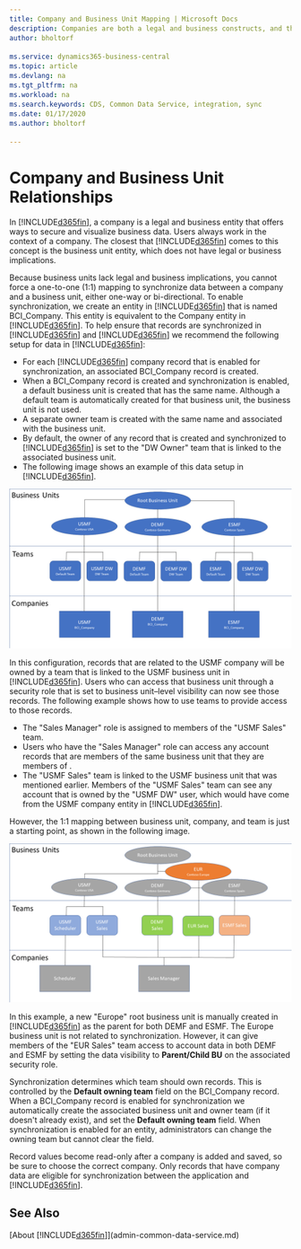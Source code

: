 ```yaml
---
title: Company and Business Unit Mapping | Microsoft Docs
description: Companies are both a legal and business constructs, and they are used to secure and visualize business data.
author: bholtorf

ms.service: dynamics365-business-central
ms.topic: article
ms.devlang: na
ms.tgt_pltfrm: na
ms.workload: na
ms.search.keywords: CDS, Common Data Service, integration, sync
ms.date: 01/17/2020
ms.author: bholtorf

---
```


# Company and Business Unit Relationships
In [!INCLUDE[d365fin](includes/d365fin_md.md)], a company is a legal and business entity that offers ways to secure and visualize business data. Users always work in the context of a company. The closest that [!INCLUDE[d365fin](includes/cds_long_md.md)] comes to this concept is the business unit entity, which does not have legal or business implications.

Because business units lack legal and business implications, you cannot force a one-to-one (1:1) mapping to synchronize data between a company and a business unit, either one-way or bi-directional. To enable synchronization, we create an entity in [!INCLUDE[d365fin](includes/cds_long_md.md)] that is named BCI_Company. This entity is equivalent to the Company entity in [!INCLUDE[d365fin](includes/d365fin_md.md)]. To help ensure that records are synchronized in [!INCLUDE[d365fin](includes/d365fin_md.md)] and [!INCLUDE[d365fin](includes/cds_long_md.md)] we recommend the following setup for data in [!INCLUDE[d365fin](includes/cds_long_md.md)]:

* For each [!INCLUDE[d365fin](includes/d365fin_md.md)] company record that is enabled for synchronization, an associated BCI_Company record is created.
* When a BCI_Company record is created and synchronization is enabled, a default business unit is created that has the same name. Although a default team is automatically created for that business unit, the business unit is not used. <!--Is the company used instead?-->
* A separate owner team is created with the same name <!--as the business unit and company?--> and associated with the business unit.<!--to do what?-->
* By default, the owner of any record that is created and synchronized <!--I have replaced instances of "dual-write" (and derivations) with "synchronized." Hope that was correct...--> to [!INCLUDE[d365fin](includes/cds_long_md.md)] is set to the "DW Owner" team that is linked to the associated business unit.
* The following image shows an example of this data setup in [!INCLUDE[d365fin](includes/cds_long_md.md)].

![The root business unit is on top, the teams are in the center, and then the companies are at the bottom.](media/cds_bu_team_company.png)

In this configuration, records that are related to the USMF company will be owned by a team that is linked to the USMF business unit in [!INCLUDE[d365fin](includes/cds_long_md.md)]. Users who can access that business unit through a security role that is set to business unit–level visibility <!--where is this set? on the BU or the security role?--> can now see those records. The following example shows how to use teams to provide access to those records.

* The "Sales Manager" role is assigned to members of the "USMF Sales" team.
* Users who have the "Sales Manager" role can access any account records that are members of the same business unit that they are members of <!--should this be "as the users."-->.
* The "USMF Sales" team is linked to the USMF business unit that was mentioned earlier. Members of the "USMF Sales" team can see any account that is owned by the "USMF DW" user, which would have come from the USMF company entity in [!INCLUDE[d365fin](includes/d365fin_md.md)].

However, the 1:1 mapping between business unit, company, and team is just a starting point, as shown in the following image.

![The security role controls data visibility.](media/cds_bu_team_company_2.png)

In this example, a new "Europe" root business unit is manually created in [!INCLUDE[d365fin](includes/cds_long_md.md)] as the parent for both DEMF and ESMF. The Europe business unit is not related to synchronization. However, it can give members of the "EUR Sales" team access to account data in both DEMF and ESMF by setting the data visibility to **Parent/Child BU** on the associated security role.

Synchronization determines which team should own records. This is controlled by the **Default owning team** field on the BCI_Company record. When a BCI_Company record is enabled for synchronization we automatically create the associated business unit and owner team (if it doesn't already exist), and set the **Default owning team** field. When synchronization is enabled for an entity, administrators can change the owning team but cannot clear the field.

<!--Image placeholder for Default owning team field-->

Record values become read-only after a company is added and saved, so be sure to choose the correct company.
Only records that have company data are eligible for synchronization between the application and [!INCLUDE[d365fin](includes/cds_long_md.md)]. <!--Not sure what this means-->

## See Also
[About [!INCLUDE[d365fin](includes/cds_long_md.md)]](admin-common-data-service.md)